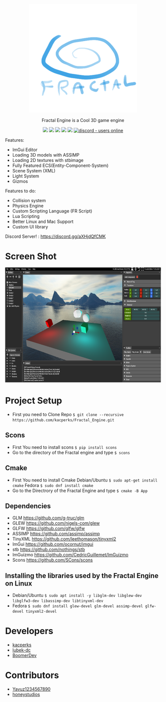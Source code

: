 <p align="center">
  <img src="App/Resource/Icons/Logo.png" width="350" height="350">
</p>

<p align="center">
Fractal Engine is a Cool 3D game engine
</p>

<p align="center">
<img src="https://img.shields.io/github/license/kacperks/Fractal_Engine?label=License" />
<img src="https://img.shields.io/github/downloads/kacperks/Fractal_Engine/total?label=Downloads" />
<img src="https://img.shields.io/github/languages/code-size/kacperks/Fractal_Engine?label=Code%20Size" />
<img src="https://img.shields.io/github/stars/kacperks/Fractal_Engine?label=Stars&logo=github" />
<img src="https://img.shields.io/github/languages/top/kacperks/Fractal_Engine?color=%230xfffff">
<a href="https://discord.gg/aXHjdQfCMK">
  <img src="https://img.shields.io/discord/836863029080752128?color=aXHjdQfCMK&label=Discord&logo=discord&logoColor=ffffff" alt="discord - users online" />
</a>
  
Features:
* ImGui Editor
* Loading 3D models with ASSIMP
* Loading 2D textures with stbimage
* Fully Featured ECS(Entity-Component-System)
* Scene System (XML)
* Light System
* Gizmos

Features to do:

* Collision system
* Physics Engine
* Custom Scripting Language (FR Script)
* Lua Scripting
* Better Linux and Mac Support
* Custom UI library

  
Discord Server! : https://discord.gg/aXHjdQfCMK
# Screen Shot

<p align="left">
  <img src="ScreenShot.png" width="683" height="371">
</p>

# Project Setup
* First you need to Clone Repo ` $ git clone --recursive https://github.com/kacperks/Fractal_Engine.git `
## Scons
* First You need to install scons ` $ pip install scons `
* Go to the directory of the Fractal engine and type ` $ scons `
## Cmake
* First You need to install Cmake
Debian/Ubuntu ` $ sudo apt-get install cmake `
Fedora ` $ sudo dnf install cmake `
* Go to the Directrory of the Fractal Engine and type ` $ cmake -B App `

## Dependencies

* GLM https://github.com/g-truc/glm
* GLEW https://github.com/nigels-com/glew
* GLFW https://github.com/glfw/glfw
* ASSIMP https://github.com/assimp/assimp
* TinyXML https://github.com/leethomason/tinyxml2
* ImGui https://github.com/ocornut/imgui
* stb https://github.com/nothings/stb
* ImGuizmo https://github.com/CedricGuillemet/ImGuizmo
* Scons https://github.com/SCons/scons

## Installing the libraries used by the Fractal Engine on Linux
* Debian/Ubuntu
` $ sudo apt install -y libglm-dev libglew-dev libglfw3-dev libassimp-dev libtinyxml-dev `
* Fedora
` $ sudo dnf install glew-devel glm-devel assimp-devel glfw-devel tinyxml2-devel `

# Developers

* <a href = "https://github.com/kacperks"> kacperks </a>
* <a href = "https://github.com/lubek-dc"> lubek-dc </a>
* <a href = "https://github.com/BoomerDev"> BoomerDev </a>

# Contributors    

* <a href = "https://github.com/Yavuz1234567890"> Yavuz1234567890 </a>
* <a href = "https://github.com/honeystudios"> honeystudios </a>
